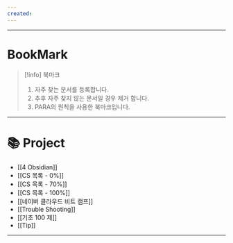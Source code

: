 ```yaml
---
created:
---
```

---
# BookMark

> [!info]
>  북마크
>  
>  1. 자주 찾는 문서를 등록합니다.
>  2. 추후 자주 찾지 않는 문서일 경우 제거 합니다.
>  3. PARA의 원칙을 사용한 북마크입니다.
---

# 📚 Project
- [[4 Obsidian]]
- [[CS 목록 - 0%]]
- [[CS 목록 - 70%]]
- [[CS 목록 - 100%]]
- [[네이버 클라우드 비트 캠프]]
- [[Trouble Shooting]]
- [[기초 100 제]]
- [[Tip]]
---
